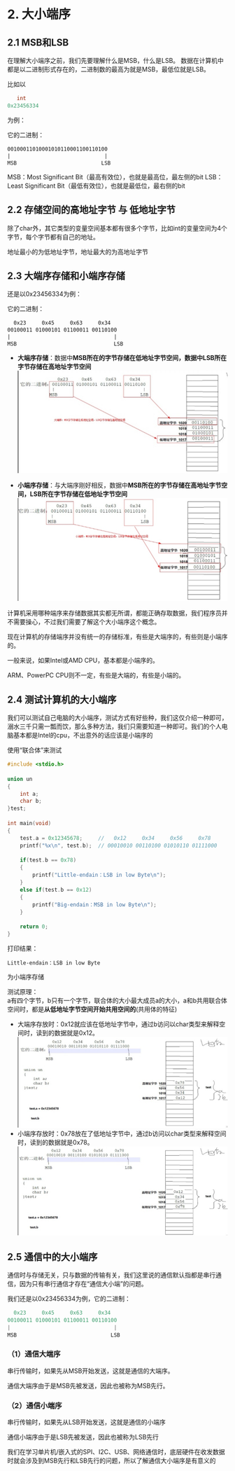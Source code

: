 # 2. 大小端序

## 2.1 MSB和LSB

在理解大小端序之前，我们先要理解什么是MSB，什么是LSB。
数据在计算机中都是以二进制形式存在的，二进制数的最高为就是MSB，最低位就是LSB。

比如以
```c
   int
0x23456334
```
为例：

它的二进制：

```shell
00100011010001010110001100110100
|                              |
MSB                           LSB
```

MSB：Most Significant Bit（最高有效位），也就是最高位，最左侧的bit
LSB：Least Significant Bit（最低有效位），也就是最低位，最右侧的bit

## 2.2 存储空间的高地址字节 与 低地址字节

除了char外，其它类型的变量空间基本都有很多个字节，比如int的变量空间为4个字节，每个字节都有自己的地址。

地址最小的为低地址字节，地址最大的为高地址字节

## 2.3 大端序存储和小端序存储

还是以0x23456334为例：

它的二进制：

```shell
  0x23     0x45     0x63     0x34
00100011 01000101 01100011 00110100
|                                 |
MSB                               LSB
```
+ **大端序存储**：数据中**MSB所在的字节存储在低地址字节空间，数据中LSB所在字节存储在高地址字节空间**
  ![大端序](大端序.jpg)

+ **小端序存储**：与大端序刚好相反，数据中**MSB所在的字节存储在高地址字节空间，LSB所在字节存储在低地址字节空间**
  ![小端序](小端序.jpg)

计算机采用哪种端序来存储数据其实都无所谓，都能正确存取数据，我们程序员并不需要操心，不过我们需要了解这个大小端序这个概念。

现在计算机的存储端序并没有统一的存储标准，有些是大端序的，有些则是小端序的。  

一般来说，如果Intel或AMD CPU，基本都是小端序的。

ARM、PowerPC CPU则不一定，有些是大端的，有些是小端的。

## 2.4 测试计算机的大小端序

我们可以测试自己电脑的大小端序，测试方式有好些种，我们这仅介绍一种即可，溺水三千只需一瓢而饮，那么多种方法，我们只需要知道一种即可。我们的个人电脑基本都是Intel的cpu，不出意外的话应该是小端序的  

使用“联合体”来测试

```c
#include <stdio.h>

union un
{
    int a;
    char b;
}test;

int main(void)
{
    test.a = 0x12345678;     //   0x12     0x34     0x56     0x78
    printf("%x\n", test.b);  // 00010010 00110100 01010110 01111000

    if(test.b == 0x78)
    {
        printf("Little-endain：LSB in low Byte\n");
    }
    else if(test.b == 0x12)
    {
        printf("Big-endain：MSB in low Byte\n");
    }

    return 0;
}
```

打印结果：  

```shell
Little-endain：LSB in low Byte
```

为小端序存储  

测试原理：  
a有四个字节，b只有一个字节，联合体的大小最大成员a的大小，a和b共用联合体空间时，都是**从低地址字节空间开始共用空间的**(共用体的特征)

+ 大端序存放时：0x12就应该在低地址字节中，通过b访问以char类型来解释空间时，读到的数据就是0x12。
  ![大端序存放](大端序存放.jpg)
+ 小端序存放时：0x78放在了低地址字节中，通过b访问以char类型来解释空间时，读到的数据就是0x78。
  ![小端序存放](小端序存放.jpg)

## 2.5 通信中的大小端序

通信时与存储无关，只与数据的传输有关，我们这里说的通信默认指都是串行通信，因为只有串行通信才存在“通信大小端”的问题。


我们还是以0x23456334为例，它的二进制：	

```c
  0x23     0x45     0x63     0x34 
00100011 01000101 01100011 00110100                   
|                                 |
MSB                              LSB
```

### （1）通信大端序

串行传输时，如果先从MSB开始发送，这就是通信的大端序。

通信大端序由于是MSB先被发送，因此也被称为MSB先行。


### （2）通信小端序

串行传输时，如果先从LSB开始发送，这就是通信的小端序

通信小端序由于是LSB先被发送，因此也被称为LSB先行  

我们在学习单片机/嵌入式的SPI、I2C、USB、网络通信时，底层硬件在收发数据时就会涉及到MSB先行和LSB先行的问题，所以了解通信大小端序是有意义的  
